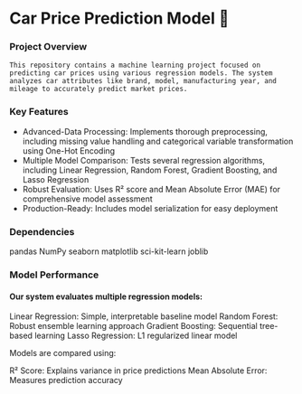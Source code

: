 # Car Price Prediction Model 🚗
### Project Overview
    This repository contains a machine learning project focused on predicting car prices using various regression models. The system analyzes car attributes like brand, model, manufacturing year, and mileage to accurately predict market prices.
    
### Key Features

- Advanced-Data Processing: Implements thorough preprocessing, including missing value handling and categorical variable transformation using One-Hot Encoding
- Multiple Model Comparison: Tests several regression algorithms, including Linear Regression, Random Forest, Gradient Boosting, and Lasso Regression
- Robust Evaluation: Uses R² score and Mean Absolute Error (MAE) for comprehensive model assessment
- Production-Ready: Includes model serialization for easy deployment

### Dependencies
pandas
NumPy
seaborn
matplotlib
sci-kit-learn
joblib
### Model Performance
#### Our system evaluates multiple regression models:

Linear Regression: Simple, interpretable baseline model
Random Forest: Robust ensemble learning approach
Gradient Boosting: Sequential tree-based learning
Lasso Regression: L1 regularized linear model

Models are compared using:

R² Score: Explains variance in price predictions
Mean Absolute Error: Measures prediction accuracy
